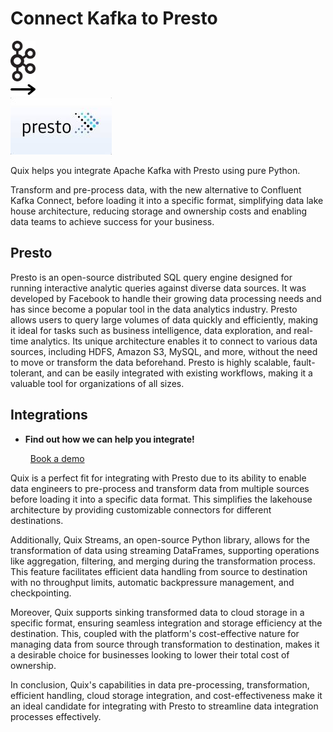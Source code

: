 # Connect Kafka to Presto

<div class="connect-images cards blog-grid-card" markdown>
<div>
<img src="../images/kafka_logo.png" width="40px" />
</div>
<div>
<img src="../images/arrow.svg" width="40px" />
</div>
<div>
<img src="./images/presto_1.jpg" />
</div>
</div>

Quix helps you integrate Apache Kafka with Presto using pure Python.

Transform and pre-process data, with the new alternative to Confluent Kafka Connect, before loading it into a specific format, simplifying data lake house architecture, reducing storage and ownership costs and enabling data teams to achieve success for your business.

## Presto

Presto is an open-source distributed SQL query engine designed for running interactive analytic queries against diverse data sources. It was developed by Facebook to handle their growing data processing needs and has since become a popular tool in the data analytics industry. Presto allows users to query large volumes of data quickly and efficiently, making it ideal for tasks such as business intelligence, data exploration, and real-time analytics. Its unique architecture enables it to connect to various data sources, including HDFS, Amazon S3, MySQL, and more, without the need to move or transform the data beforehand. Presto is highly scalable, fault-tolerant, and can be easily integrated with existing workflows, making it a valuable tool for organizations of all sizes.

## Integrations

<div class="grid cards" markdown>

- __Find out how we can help you integrate!__

    <a class="md-button md-button--primary" href="https://share.hsforms.com/1iW0TmZzKQMChk0lxd_tGiw4yjw2?__hstc=175542013.2303933fbd746c0ac86d9ccbe9bc9100.1728383268831.1729603416735.1729620918855.31&__hssc=175542013.1.1729620918855&__hsfp=2132701734" target="_blank" style="margin:.5rem;">Book a demo</a>

</div>


Quix is a perfect fit for integrating with Presto due to its ability to enable data engineers to pre-process and transform data from multiple sources before loading it into a specific data format. This simplifies the lakehouse architecture by providing customizable connectors for different destinations.

Additionally, Quix Streams, an open-source Python library, allows for the transformation of data using streaming DataFrames, supporting operations like aggregation, filtering, and merging during the transformation process. This feature facilitates efficient data handling from source to destination with no throughput limits, automatic backpressure management, and checkpointing.

Moreover, Quix supports sinking transformed data to cloud storage in a specific format, ensuring seamless integration and storage efficiency at the destination. This, coupled with the platform's cost-effective nature for managing data from source through transformation to destination, makes it a desirable choice for businesses looking to lower their total cost of ownership.

In conclusion, Quix's capabilities in data pre-processing, transformation, efficient handling, cloud storage integration, and cost-effectiveness make it an ideal candidate for integrating with Presto to streamline data integration processes effectively.

